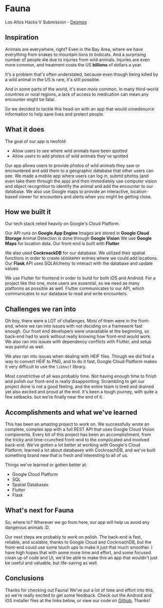 # Fauna

Los Altos Hacks V Submission - [Desmos](https://devpost.com/software/fauna-xlnfqg)

## Inspiration

Animals are everywhere, right? Even in the Bay Area, where we have everything from snakes to mountain lions to bobcats. And a surprising number of people die due to injuries from wild animals. Injuries are even more common, and treatment costs the US **billions** of dollars a year.

It's a problem that's often understated, because even though being killed by a wild animal in the US is rare, it's still possible.

And in some parts of the world, it's even _more_ common. In many third-world countries or rural regions, a lack of access to medication can mean any encounter might be fatal.

So we decided to tackle this head-on with an app that would crowdsource information to help save lives and protect people.

## What it does

The goal of our app is twofold:

- Allow users to see where wild animals have been spotted
- Allow users to add photos of wild animals they've spotted

Our app allows users to provide photos of wild animals they saw or encountered and add them to a geographic database that other users can see. We made a mobile app where users can log in, submit photos (and even take them through the app) and then immediately use computer vision and object recognition to identify the animal and add the encounter to our database. We also use Google maps to provide an interactive, location-based viewer for encounters and alerts when you might be getting close.

## How we built it

Our tech stack relied heavily on Google's Cloud Platform. 

Our API runs on **Google App Engine**
Images are stored in **Google Cloud Storage**
Animal Detection is done through **Google Vision**
We use **Google Maps** for location data.
Our front-end is built with **Flutter**

We also used **CockroackDB** for our database. We utilized their spatial functions in order to create `GEOGRAPHY` entries where we could add locations. Our **Flask** API uses SQLAlchemy to interact with the database and update values.

We use Flutter for frontend in order to build for both iOS and Android. For a project like this one, more users are essential, so we need as many platforms as possible as well. Flutter communicates to our API, which communicates to our database to read and write encounters.

## Challenges we ran into

Oh boy, there were a LOT of challenges. Most of them were in the front-end, where we ran into issues with not deciding on a framework fast enough. Our front end developers were unavailable at the beginning, so back-end had to work without really knowing how front-end would work. We also ran into issues with dependency conflicts with Flutter, and setup was painful as well.

We also ran into issues when dealing with HEIF files. Though we did find a way to convert HEIF to PNG, and to do it fast, Google Cloud Platform makes it very difficult to use the `libheif` library. 

Most constrictive of all was probably time. Not having enough time to finish and polish our front-end is really disappointing. Scrambling to get our project done is not a good feeling, and the entire team is tired and drained yet also excited and proud at the end. It's been a tough journey, with quite a few setbacks. but we're finally near the end of it.

## Accomplishments and what we've learned

This has been an amazing project to work on. We successfully wrote an complete, complex app with a full REST API that uses Google Cloud Vision components. Every bit of this project has been an accomplishment, from the tricky and time-crunched front-end to the complicated and involved back-end. We've gotten a lot better at working with Google's Cloud Platform, learned a lot about databases with CockroachDB, and we've built something brand new that is fresh and interesting to all of us. 

Things we've learned or gotten better at:
- Google Cloud Platform
- SQL
- Spatial Databases
- Flutter
- Flask

## What's next for Fauna

So, where to? Wherever we go from here, our app will help us avoid any dangerous animals :D.

Our next steps are probably to work on polish. The back-end is fast, reliable, and scalable, thanks to Google Cloud and CockroachDB, but the front-end could use some touch ups to make it just that much smoother. I have high hopes that with some more time and effort, and some focused clean up of code and UI, we'd be able to make this an app that wouldn't just be useful and valuable, but life-saving as well.

## Conclusions

Thanks for checking out Fauna! We've put a lot of time and effort into this, so we're really excited to get some feedback. Check out the Android and iOS installer files at the links below, or view our code on [Github.](https://github.com/anirudhb/fauna) Thanks!
